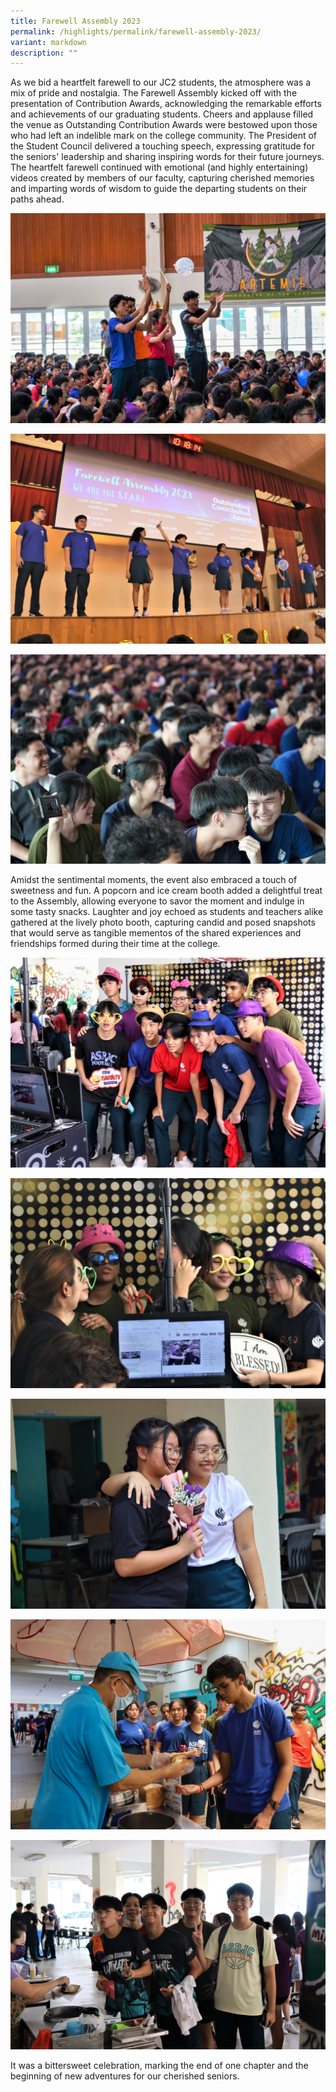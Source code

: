 ```yaml
---
title: Farewell Assembly 2023
permalink: /highlights/permalink/farewell-assembly-2023/
variant: markdown
description: ""
---
```

As we bid a heartfelt farewell to our JC2 students, the atmosphere was a mix of pride and nostalgia. The Farewell Assembly kicked off with the presentation of Contribution Awards, acknowledging the remarkable efforts and achievements of our graduating students. Cheers and applause filled the venue as Outstanding Contribution Awards were bestowed upon those who had left an indelible mark on the college community. The President of the Student Council delivered a touching speech, expressing gratitude for the seniors' leadership and sharing inspiring words for their future journeys. The heartfelt farewell continued with emotional (and highly entertaining) videos created by members of our faculty, capturing cherished memories and imparting words of wisdom to guide the departing students on their paths ahead.

 ![](/images/copy%20of%20dsc012711.jpg)
 
 ![](/images/img_9844a.JPG)
 
 ![](/images/dsc00516aa.JPG)

Amidst the sentimental moments, the event also embraced a touch of sweetness and fun. A popcorn and ice cream booth added a delightful treat to the Assembly, allowing everyone to savor the moment and indulge in some tasty snacks. Laughter and joy echoed as students and teachers alike gathered at the lively photo booth, capturing candid and posed snapshots that would serve as tangible mementos of the shared experiences and friendships formed during their time at the college. 


 ![](/images/copy%20of%20copy%20of%20img_0091a.jpg)
 
 ![](/images/img_0116aa.JPG)
 
 ![](/images/copy%20of%20img_0140.jpg) 
 
 ![](/images/copy%20of%20img_0031.jpg)
 
 ![](/images/copy%20of%20img_0106aa.JPG)
 
 It was a bittersweet celebration, marking the end of one chapter and the beginning of new adventures for our cherished seniors.